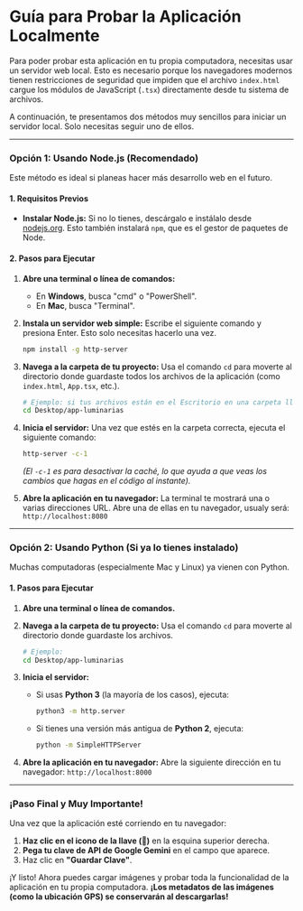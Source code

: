 
# Guía para Probar la Aplicación Localmente

Para poder probar esta aplicación en tu propia computadora, necesitas usar un servidor web local. Esto es necesario porque los navegadores modernos tienen restricciones de seguridad que impiden que el archivo `index.html` cargue los módulos de JavaScript (`.tsx`) directamente desde tu sistema de archivos.

A continuación, te presentamos dos métodos muy sencillos para iniciar un servidor local. Solo necesitas seguir uno de ellos.

---

### Opción 1: Usando Node.js (Recomendado)

Este método es ideal si planeas hacer más desarrollo web en el futuro.

#### 1. Requisitos Previos
- **Instalar Node.js:** Si no lo tienes, descárgalo e instálalo desde [nodejs.org](https://nodejs.org/). Esto también instalará `npm`, que es el gestor de paquetes de Node.

#### 2. Pasos para Ejecutar

1.  **Abre una terminal o línea de comandos:**
    -   En **Windows**, busca "cmd" o "PowerShell".
    -   En **Mac**, busca "Terminal".

2.  **Instala un servidor web simple:** Escribe el siguiente comando y presiona Enter. Esto solo necesitas hacerlo una vez.
    ```bash
    npm install -g http-server
    ```

3.  **Navega a la carpeta de tu proyecto:** Usa el comando `cd` para moverte al directorio donde guardaste todos los archivos de la aplicación (como `index.html`, `App.tsx`, etc.).
    ```bash
    # Ejemplo: si tus archivos están en el Escritorio en una carpeta llamada "app-luminarias"
    cd Desktop/app-luminarias
    ```

4.  **Inicia el servidor:** Una vez que estés en la carpeta correcta, ejecuta el siguiente comando:
    ```bash
    http-server -c-1
    ```
    *(El `-c-1` es para desactivar la caché, lo que ayuda a que veas los cambios que hagas en el código al instante).*

5.  **Abre la aplicación en tu navegador:** La terminal te mostrará una o varias direcciones URL. Abre una de ellas en tu navegador, usualy será:
    `http://localhost:8080`

---

### Opción 2: Usando Python (Si ya lo tienes instalado)

Muchas computadoras (especialmente Mac y Linux) ya vienen con Python.

#### 1. Pasos para Ejecutar

1.  **Abre una terminal o línea de comandos.**

2.  **Navega a la carpeta de tu proyecto:** Usa el comando `cd` para moverte al directorio donde guardaste los archivos.
    ```bash
    # Ejemplo:
    cd Desktop/app-luminarias
    ```

3.  **Inicia el servidor:**
    -   Si usas **Python 3** (la mayoría de los casos), ejecuta:
        ```bash
        python3 -m http.server
        ```
    -   Si tienes una versión más antigua de **Python 2**, ejecuta:
        ```bash
        python -m SimpleHTTPServer
        ```

4.  **Abre la aplicación en tu navegador:** Abre la siguiente dirección en tu navegador:
    `http://localhost:8000`

---

### ¡Paso Final y Muy Importante!

Una vez que la aplicación esté corriendo en tu navegador:

1.  **Haz clic en el icono de la llave (🔑)** en la esquina superior derecha.
2.  **Pega tu clave de API de Google Gemini** en el campo que aparece.
3.  Haz clic en **"Guardar Clave"**.

¡Y listo! Ahora puedes cargar imágenes y probar toda la funcionalidad de la aplicación en tu propia computadora. **¡Los metadatos de las imágenes (como la ubicación GPS) se conservarán al descargarlas!**
